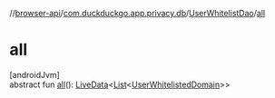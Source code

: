 //[browser-api](../../../index.md)/[com.duckduckgo.app.privacy.db](../index.md)/[UserWhitelistDao](index.md)/[all](all.md)

# all

[androidJvm]\
abstract fun [all](all.md)(): [LiveData](https://developer.android.com/reference/kotlin/androidx/lifecycle/LiveData.html)&lt;[List](https://kotlinlang.org/api/latest/jvm/stdlib/kotlin.collections/-list/index.html)&lt;[UserWhitelistedDomain](../../com.duckduckgo.app.privacy.model/-user-whitelisted-domain/index.md)&gt;&gt;
